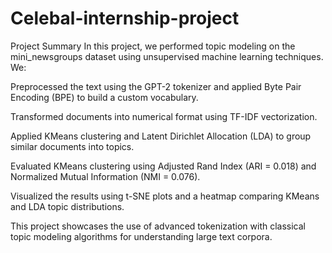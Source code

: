 # Celebal-internship-project
Project Summary
In this project, we performed topic modeling on the mini_newsgroups dataset using unsupervised machine learning techniques. We:

Preprocessed the text using the GPT-2 tokenizer and applied Byte Pair Encoding (BPE) to build a custom vocabulary.

Transformed documents into numerical format using TF-IDF vectorization.

Applied KMeans clustering and Latent Dirichlet Allocation (LDA) to group similar documents into topics.

Evaluated KMeans clustering using Adjusted Rand Index (ARI = 0.018) and Normalized Mutual Information (NMI = 0.076).

Visualized the results using t-SNE plots and a heatmap comparing KMeans and LDA topic distributions.

This project showcases the use of advanced tokenization with classical topic modeling algorithms for understanding large text corpora.


